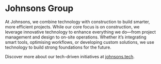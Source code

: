# Johnsons Group

At Johnsons, we combine technology with construction to build smarter, more efficient projects. While our core focus is on construction, we leverage innovative technology to enhance everything we do—from project management and design to on-site operations. Whether it’s integrating smart tools, optimising workflows, or developing custom solutions, we use technology to build strong foundations for the future.

Discover more about our tech-driven initiatives at [johnsons.tech](https://johnsons.tech).
